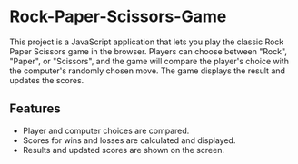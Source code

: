 # Rock-Paper-Scissors-Game

This project is a JavaScript application that lets you play the classic Rock Paper Scissors game in the browser.
Players can choose between "Rock", "Paper", or "Scissors", and the game will compare the player's choice with the computer's randomly chosen move.
The game displays the result and updates the scores.

## Features

- Player and computer choices are compared.
- Scores for wins and losses are calculated and displayed.
- Results and updated scores are shown on the screen.
